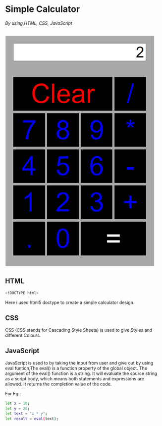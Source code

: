 # Simple Calculator 
###### By using HTML, CSS, JavaScript 

![alt text](https://github.com/Imad-Ibrahim-K/html-calculator/blob/master/image/Calculator.png)

## HTML
```bash
<!DOCTYPE html>
```
Here i used html5 doctype to create a simple calculator design.

## CSS 
CSS (CSS stands for Cascading Style Sheets) is used to give Styles and different Colours.

## JavaScript
JavaScript is used to by taking the input from user and give out by using eval funtion,The eval() is a function property of the global object. The argument of the eval() function is a string. It will evaluate the source string as a script body, which means both statements and expressions are allowed. It returns the completion value of the code.

For Eg :
```bash
let x = 10;
let y = 20;
let text = "x * y";
let result = eval(text);
```
